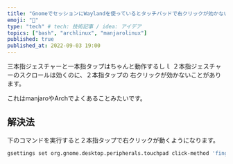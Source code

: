 ```yaml
---
title: "GnomeでセッションにWaylandを使っているとタッチパッドで右クリックが効かない"
emoji: "👋"
type: "tech" # tech: 技術記事 / idea: アイデア
topics: ["bash", "archlinux", "manjarolinux"]
published: true
published_at: 2022-09-03 19:00 
---
```



三本指ジェスチャーと一本指タップはちゃんと動作するしｌ
２本指ジェスチャーのスクロールは効くのに、２本指タップの
右クリックが効かないことがあります。

これはmanjaroやArchでよくあることみたいです。


## 解決法

下のコマンドを実行すると２本指タップで右クリックが動くようになります。

```bash
gsettings set org.gnome.desktop.peripherals.touchpad click-method 'fingers'
```

